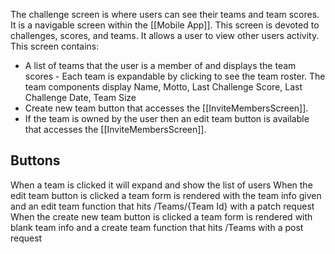 The challenge screen is where users can see their teams and team scores. It is a navigable screen within the [[Mobile App]]. This screen is devoted to challenges, scores, and teams. It allows a user to view other users activity. This screen contains:
* A list of teams that the user is a member of and displays the team scores - Each team is expandable by clicking to see the team roster. The team components display Name, Motto, Last Challenge Score, Last Challenge Date, Team Size
* Create new team button that accesses the [[InviteMembersScreen]].
* If the team is owned by the user then an edit team button is available that accesses the [[InviteMembersScreen]].

## Buttons
When a team is clicked it will expand and show the list of users
When the edit team button is clicked a team form is rendered with the team info given and an edit team function that hits /Teams/{Team Id} with a patch request
When the create new team button is clicked a team form is rendered with blank team info and a create team function that hits /Teams with a post request
